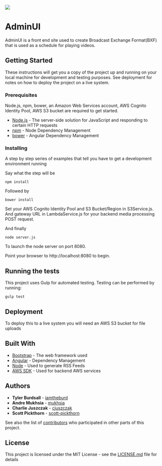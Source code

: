 ![](https://travis-ci.org/psu-capstone-teamD/AdminUI.svg?branch=master)

# AdminUI

AdminUI is a front end site used to create Broadcast Exchange Format(BXF) that is used as a schedule for playing videos.

## Getting Started

These instructions will get you a copy of the project up and running on your local machine for development and testing purposes. See deployment for notes on how to deploy the project on a live system.

### Prerequisites

Node.js, npm, bower, an Amazon Web Services account, AWS Cognito Identity Pool, AWS S3 bucket are required to get started.

* [Node.js](https://nodejs.org) - The server-side solution for JavaScript and responding to certain HTTP requests
* [npm](https://www.npmjs.com) - Node Dependency Management
* [bower](https://bower.io) - Angular Dependency Management

### Installing

A step by step series of examples that tell you have to get a development environment running

Say what the step will be

```
npm install
```

Followed by

```
bower install
```

Set your AWS Cognito Identity Pool and S3 Bucket/Region in S3Service.js. And gateway URL in LambdaService.js for your backend media processing POST request.

And finally

```
node server.js
```

To launch the node server on port 8080.

Point your browser to http://localhost:8080 to begin.

## Running the tests

This project uses Gulp for automated testing. Testing can be performed by running:

```
gulp test
```

## Deployment

To deploy this to a live system you will need an AWS S3 bucket for file uploads

## Built With

* [Bootstrap](http://www.dropwizard.io/1.0.2/docs/) - The web framework used
* [Angular](https://maven.apache.org/) - Dependency Management
* [Node](https://rometools.github.io/rome/) - Used to generate RSS Feeds
* [AWS SDK](https://github.com/aws/aws-sdk-js) - Used for backend AWS services 

## Authors

* **Tyler Burdsall** - [iamtheburd](https://github.com/iamtheburd)
* **Andre Mukhsia** - [mukhsia](https://github.com/mukhsia)
* **Charlie Juszczak** - [cjuszczak](https://github.com/cjuszczak)
* **Scott Pickthorn** - [scott-pickthorn](https://github.com/scott-pickthorn)

See also the list of [contributors](https://github.com/orgs/psu-capstone-teamD/people) who participated in other parts of this project.

## License

This project is licensed under the MIT License - see the [LICENSE.md](LICENSE.md) file for details


